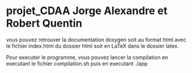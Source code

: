# projet_CDAA Jorge Alexandre et Robert Quentin
vous pouvez retrouver la documentation doxygen soit au format html avec le fichier index.html du dossier html soit en LaTeX dans le dossier latex.

Pour executer le programme, vous pouvez lancer la compilation en executant le fichier compilation.sh puis en executant ./app
